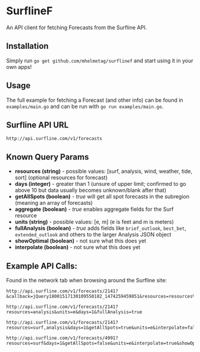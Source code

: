 # SurflineF

An API client for fetching Forecasts from the Surfline API.

## Installation

Simply run `go get github.com/mhelmetag/surflinef` and start using it in your own apps!

## Usage

The full example for fetching a Forecast (and other info) can be found in `examples/main.go` and can be run with `go run examples/main.go`.

## Surfline API URL

```
http://api.surfline.com/v1/forecasts
```

## Known Query Params

*   **resources (string)** - possible values: \[surf, analysis, wind, weather, tide, sort\] (optional resources for forecast)
*   **days (integer)** - greater than 1 (unsure of upper limit; confirmed to go above 10 but data usually becomes unknown/blank after that)
*   **getAllSpots (boolean)** -  *true* will get all spot forecasts in the subregion (meaning an array of forecasts)
*   **aggregate (boolean)** -  *true* enables aggregate fields for the Surf resource
*   **units (string)** - possible values: \[e, m\] (e is feet and m is meters)
*   **fullAnalysis (boolean)** - *true* adds fields like `brief_outlook`, `best_bet`, `extended_outlook` and others to the larger Analysis JSON object
*   **showOptimal (boolean)** - not sure what this does yet
*   **interpolate (boolean)** - not sure what this does yet

## Example API Calls:

Found in the network tab when browsing around the Surfline site:
```
http://api.surfline.com/v1/forecasts/2141?&callback=jQuery18001517130109550182_1474259459851&resources=resources%3Dwind%2Csurf%2Canalysis%2Cweather%2Ctide%2Csort&days=17&aggregate=true&units=e&_=1474259492858

http://api.surfline.com/v1/forecasts/2141?resources=analysis&units=e&days=1&fullAnalysis=true

http://api.surfline.com/v1/forecasts/2141?resources=surf,analysis&days=1&getAllSpots=true&units=e&interpolate=false&showOptimal=false

http://api.surfline.com/v1/forecasts/4991?resources=surf&days=1&getAllSpots=false&units=e&interpolate=true&showOptimal=false
```

